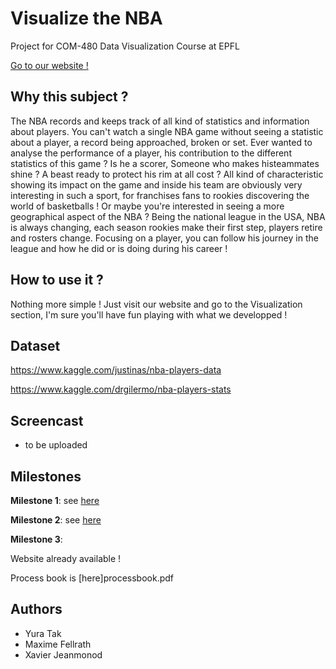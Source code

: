 # Visualize the NBA
Project for COM-480 Data Visualization Course at EPFL

<a href="https://com-480-data-visualization.github.io/com-480-project-freespin/NBAVisu/">Go to our website !</a>

## Why this subject ?
The NBA records and keeps track of all kind of statistics and information about players. You can't watch a single NBA game without seeing a statistic about a player, a record being approached, broken or set. Ever wanted to analyse the performance of a player, his contribution to the different statistics of this game ? Is he a scorer, Someone who makes histeammates shine ? A beast ready to protect his rim at all cost ? All kind of characteristic showing its impact on the game and inside his team are obviously very interesting in such a sport, for franchises fans to rookies discovering the world of basketballs ! Or maybe you're interested in seeing a more geographical aspect of the NBA ? Being the national league in the USA, NBA is always changing, each season rookies make their first step, players retire and rosters change. Focusing on a player, you can follow his journey in the league and how he did or is doing during his career !

## How to use it ?
Nothing more simple !
Just visit our website and go to the Visualization section, I'm sure you'll have fun playing with what we developped !

## Dataset
https://www.kaggle.com/justinas/nba-players-data

https://www.kaggle.com/drgilermo/nba-players-stats

## Screencast
- to be uploaded

## Milestones
**Milestone 1**:
see [here](milestone1.md)

**Milestone 2**:
see [here](milestone2.md)

**Milestone 3**:

Website already available !

Process book is [here]processbook.pdf

## Authors
 - Yura Tak
 - Maxime Fellrath
 - Xavier Jeanmonod
